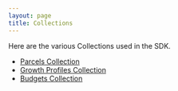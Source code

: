 ```yaml
---
layout: page
title: Collections
---
```


Here are the various Collections used in the SDK.

  - [Parcels Collection](parcel.html)
  - [Growth Profiles Collection](growthProfile.html)
  - [Budgets Collection](budgets.html)